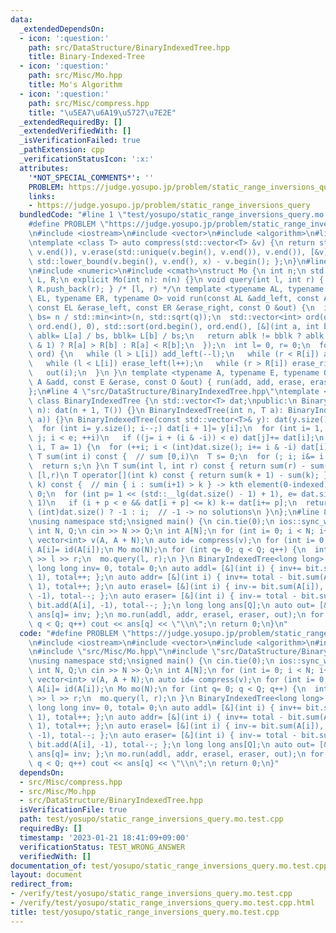 ```yaml
---
data:
  _extendedDependsOn:
  - icon: ':question:'
    path: src/DataStructure/BinaryIndexedTree.hpp
    title: Binary-Indexed-Tree
  - icon: ':question:'
    path: src/Misc/Mo.hpp
    title: Mo's Algorithm
  - icon: ':question:'
    path: src/Misc/compress.hpp
    title: "\u5EA7\u6A19\u5727\u7E2E"
  _extendedRequiredBy: []
  _extendedVerifiedWith: []
  _isVerificationFailed: true
  _pathExtension: cpp
  _verificationStatusIcon: ':x:'
  attributes:
    '*NOT_SPECIAL_COMMENTS*': ''
    PROBLEM: https://judge.yosupo.jp/problem/static_range_inversions_query
    links:
    - https://judge.yosupo.jp/problem/static_range_inversions_query
  bundledCode: "#line 1 \"test/yosupo/static_range_inversions_query.mo.test.cpp\"\n\
    #define PROBLEM \"https://judge.yosupo.jp/problem/static_range_inversions_query\"\
    \n#include <iostream>\n#include <vector>\n#include <algorithm>\n#line 4 \"src/Misc/compress.hpp\"\
    \ntemplate <class T> auto compress(std::vector<T> &v) {\n return std::sort(v.begin(),\
    \ v.end()), v.erase(std::unique(v.begin(), v.end()), v.end()), [&v](T x) { return\
    \ std::lower_bound(v.begin(), v.end(), x) - v.begin(); };\n}\n#line 4 \"src/Misc/Mo.hpp\"\
    \n#include <numeric>\n#include <cmath>\nstruct Mo {\n int n;\n std::vector<int>\
    \ L, R;\n explicit Mo(int n): n(n) {}\n void query(int l, int r) { L.push_back(l),\
    \ R.push_back(r); } /* [l, r) */\n template <typename AL, typename AR, typename\
    \ EL, typename ER, typename O> void run(const AL &add_left, const AR &add_right,\
    \ const EL &erase_left, const ER &erase_right, const O &out) {\n  int q= L.size(),\
    \ bs= n / std::min<int>(n, std::sqrt(q));\n  std::vector<int> ord(q);\n  std::iota(ord.begin(),\
    \ ord.end(), 0), std::sort(ord.begin(), ord.end(), [&](int a, int b) {\n   int\
    \ ablk= L[a] / bs, bblk= L[b] / bs;\n   return ablk != bblk ? ablk < bblk : (ablk\
    \ & 1) ? R[a] > R[b] : R[a] < R[b];\n  });\n  int l= 0, r= 0;\n  for (auto i:\
    \ ord) {\n   while (l > L[i]) add_left(--l);\n   while (r < R[i]) add_right(r++);\n\
    \   while (l < L[i]) erase_left(l++);\n   while (r > R[i]) erase_right(--r);\n\
    \   out(i);\n  }\n }\n template <typename A, typename E, typename O> void run(const\
    \ A &add, const E &erase, const O &out) { run(add, add, erase, erase, out); }\n\
    };\n#line 4 \"src/DataStructure/BinaryIndexedTree.hpp\"\ntemplate <typename T>\
    \ class BinaryIndexedTree {\n std::vector<T> dat;\npublic:\n BinaryIndexedTree(int\
    \ n): dat(n + 1, T()) {}\n BinaryIndexedTree(int n, T a): BinaryIndexedTree(std::vector<T>(n,\
    \ a)) {}\n BinaryIndexedTree(const std::vector<T>& y): dat(y.size() + 1, 0) {\n\
    \  for (int i= y.size(); i--;) dat[i + 1]= y[i];\n  for (int i= 1, e= dat.size(),\
    \ j; i < e; ++i)\n   if ((j= i + (i & -i)) < e) dat[j]+= dat[i];\n }\n void add(int\
    \ i, T a= 1) {\n  for (++i; i < (int)dat.size(); i+= i & -i) dat[i]+= a;\n }\n\
    \ T sum(int i) const {  // sum [0,i)\n  T s= 0;\n  for (; i; i&= i - 1) s+= dat[i];\n\
    \  return s;\n }\n T sum(int l, int r) const { return sum(r) - sum(l); }  // sum\
    \ [l,r)\n T operator[](int k) const { return sum(k + 1) - sum(k); }\n int find(T\
    \ k) const {  // min { i : sum(i+1) > k } -> kth element(0-indexed)\n  int i=\
    \ 0;\n  for (int p= 1 << (std::__lg(dat.size() - 1) + 1), e= dat.size(); p; p>>=\
    \ 1)\n   if (i + p < e && dat[i + p] <= k) k-= dat[i+= p];\n  return i + 1 ==\
    \ (int)dat.size() ? -1 : i;  // -1 -> no solutions\n }\n};\n#line 8 \"test/yosupo/static_range_inversions_query.mo.test.cpp\"\
    \nusing namespace std;\nsigned main() {\n cin.tie(0);\n ios::sync_with_stdio(0);\n\
    \ int N, Q;\n cin >> N >> Q;\n int A[N];\n for (int i= 0; i < N; i++) cin >> A[i];\n\
    \ vector<int> v(A, A + N);\n auto id= compress(v);\n for (int i= 0; i < N; i++)\
    \ A[i]= id(A[i]);\n Mo mo(N);\n for (int q= 0; q < Q; q++) {\n  int l, r;\n  cin\
    \ >> l >> r;\n  mo.query(l, r);\n }\n BinaryIndexedTree<long long> bit(N + 1);\n\
    \ long long inv= 0, total= 0;\n auto addl= [&](int i) { inv+= bit.sum(A[i]), bit.add(A[i],\
    \ 1), total++; };\n auto addr= [&](int i) { inv+= total - bit.sum(A[i] + 1), bit.add(A[i],\
    \ 1), total++; };\n auto erasel= [&](int i) { inv-= bit.sum(A[i]), bit.add(A[i],\
    \ -1), total--; };\n auto eraser= [&](int i) { inv-= total - bit.sum(A[i] + 1),\
    \ bit.add(A[i], -1), total--; };\n long long ans[Q];\n auto out= [&](int q) {\
    \ ans[q]= inv; };\n mo.run(addl, addr, erasel, eraser, out);\n for (int q= 0;\
    \ q < Q; q++) cout << ans[q] << \"\\n\";\n return 0;\n}\n"
  code: "#define PROBLEM \"https://judge.yosupo.jp/problem/static_range_inversions_query\"\
    \n#include <iostream>\n#include <vector>\n#include <algorithm>\n#include \"src/Misc/compress.hpp\"\
    \n#include \"src/Misc/Mo.hpp\"\n#include \"src/DataStructure/BinaryIndexedTree.hpp\"\
    \nusing namespace std;\nsigned main() {\n cin.tie(0);\n ios::sync_with_stdio(0);\n\
    \ int N, Q;\n cin >> N >> Q;\n int A[N];\n for (int i= 0; i < N; i++) cin >> A[i];\n\
    \ vector<int> v(A, A + N);\n auto id= compress(v);\n for (int i= 0; i < N; i++)\
    \ A[i]= id(A[i]);\n Mo mo(N);\n for (int q= 0; q < Q; q++) {\n  int l, r;\n  cin\
    \ >> l >> r;\n  mo.query(l, r);\n }\n BinaryIndexedTree<long long> bit(N + 1);\n\
    \ long long inv= 0, total= 0;\n auto addl= [&](int i) { inv+= bit.sum(A[i]), bit.add(A[i],\
    \ 1), total++; };\n auto addr= [&](int i) { inv+= total - bit.sum(A[i] + 1), bit.add(A[i],\
    \ 1), total++; };\n auto erasel= [&](int i) { inv-= bit.sum(A[i]), bit.add(A[i],\
    \ -1), total--; };\n auto eraser= [&](int i) { inv-= total - bit.sum(A[i] + 1),\
    \ bit.add(A[i], -1), total--; };\n long long ans[Q];\n auto out= [&](int q) {\
    \ ans[q]= inv; };\n mo.run(addl, addr, erasel, eraser, out);\n for (int q= 0;\
    \ q < Q; q++) cout << ans[q] << \"\\n\";\n return 0;\n}"
  dependsOn:
  - src/Misc/compress.hpp
  - src/Misc/Mo.hpp
  - src/DataStructure/BinaryIndexedTree.hpp
  isVerificationFile: true
  path: test/yosupo/static_range_inversions_query.mo.test.cpp
  requiredBy: []
  timestamp: '2023-01-21 18:41:09+09:00'
  verificationStatus: TEST_WRONG_ANSWER
  verifiedWith: []
documentation_of: test/yosupo/static_range_inversions_query.mo.test.cpp
layout: document
redirect_from:
- /verify/test/yosupo/static_range_inversions_query.mo.test.cpp
- /verify/test/yosupo/static_range_inversions_query.mo.test.cpp.html
title: test/yosupo/static_range_inversions_query.mo.test.cpp
---
```

